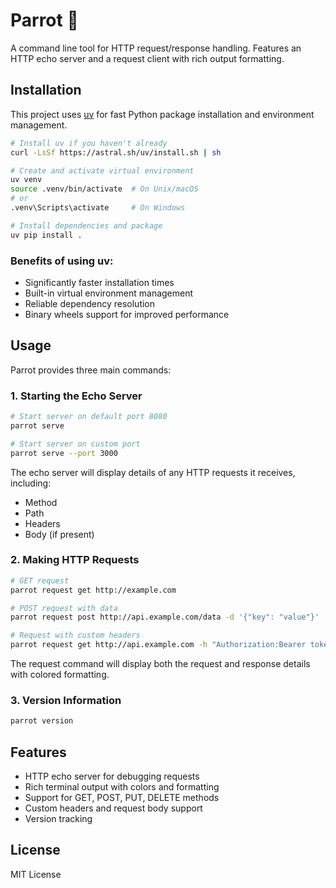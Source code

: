 # Parrot 🦜

A command line tool for HTTP request/response handling. Features an HTTP echo server and a request client with rich output formatting.

## Installation

This project uses [uv](https://github.com/astral-sh/uv) for fast Python package installation and environment management.

```bash
# Install uv if you haven't already
curl -LsSf https://astral.sh/uv/install.sh | sh

# Create and activate virtual environment
uv venv
source .venv/bin/activate  # On Unix/macOS
# or
.venv\Scripts\activate     # On Windows

# Install dependencies and package
uv pip install .
```

### Benefits of using uv:
- Significantly faster installation times
- Built-in virtual environment management
- Reliable dependency resolution
- Binary wheels support for improved performance

## Usage

Parrot provides three main commands:

### 1. Starting the Echo Server

```bash
# Start server on default port 8080
parrot serve

# Start server on custom port
parrot serve --port 3000
```

The echo server will display details of any HTTP requests it receives, including:
- Method
- Path
- Headers
- Body (if present)

### 2. Making HTTP Requests

```bash
# GET request
parrot request get http://example.com

# POST request with data
parrot request post http://api.example.com/data -d '{"key": "value"}'

# Request with custom headers
parrot request get http://api.example.com -h "Authorization:Bearer token" -h "Accept:application/json"
```

The request command will display both the request and response details with colored formatting.

### 3. Version Information

```bash
parrot version
```

## Features

- HTTP echo server for debugging requests
- Rich terminal output with colors and formatting
- Support for GET, POST, PUT, DELETE methods
- Custom headers and request body support
- Version tracking

## License

MIT License
